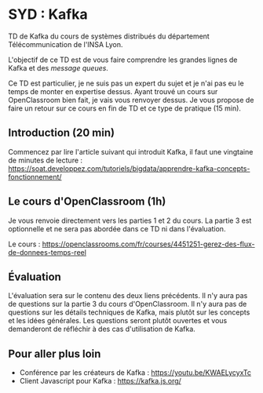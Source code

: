 # SYD : Kafka

TD de Kafka du cours de systèmes distribués du département Télécommunication de l'INSA Lyon.

L'objectif de ce TD est de vous faire comprendre les grandes lignes de Kafka et des *message queues*.

Ce TD est particulier, je ne suis pas un expert du sujet et je n'ai pas eu le temps de monter en expertise dessus. Ayant trouvé un cours sur OpenClassroom bien fait, je vais vous renvoyer dessus. Je vous propose de faire un retour sur ce cours en fin de TD et ce type de pratique (15 min).

## Introduction (20 min)

Commencez par lire l'article suivant qui introduit Kafka, il faut une vingtaine de minutes de lecture : https://soat.developpez.com/tutoriels/bigdata/apprendre-kafka-concepts-fonctionnement/

## Le cours d'OpenClassroom (1h)

Je vous renvoie directement vers les parties 1 et 2 du cours. La partie 3 est optionnelle et ne sera pas abordée dans ce TD ni dans l'évaluation.

Le cours : https://openclassrooms.com/fr/courses/4451251-gerez-des-flux-de-donnees-temps-reel

## Évaluation

L'évaluation sera sur le contenu des deux liens précédents. Il n'y aura pas de questions sur la partie 3 du cours d'OpenClassroom. Il n'y aura pas de questions sur les détails techniques de Kafka, mais plutôt sur les concepts et les idées générales. Les questions seront plutôt ouvertes et vous demanderont de réfléchir à des cas d'utilisation de Kafka.

## Pour aller plus loin

* Conférence par les créateurs de Kafka : https://youtu.be/KWAELycyxTc
* Client Javascript pour Kafka : https://kafka.js.org/